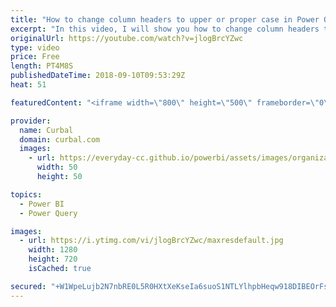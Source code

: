 ```yaml
---
title: "How to change column headers to upper or proper case in Power Query"
excerpt: "In this video, I will show you how to change column headers to upper or proper case in Power Query.  If you are in Ireland in September, make sure you join us at the Galway Power BI User Group. Book your seat here: https://portershed.clearbookings.com/event/127357:galway-power-bi-user-group   Looking"
originalUrl: https://youtube.com/watch?v=jlogBrcYZwc
type: video
price: Free
length: PT4M8S
publishedDateTime: 2018-09-10T09:53:29Z
heat: 51

featuredContent: "<iframe width=\"800\" height=\"500\" frameborder=\"0\" src=\"https://www.youtube.com/embed/jlogBrcYZwc\" allow=\"accelerometer; autoplay; encrypted-media; gyroscope; picture-in-picture\" allowfullscreen></iframe>"

provider:
  name: Curbal
  domain: curbal.com
  images:
    - url: https://everyday-cc.github.io/powerbi/assets/images/organizations/curbal.com-50x50.jpg
      width: 50
      height: 50

topics:
  - Power BI
  - Power Query

images:
  - url: https://i.ytimg.com/vi/jlogBrcYZwc/maxresdefault.jpg
    width: 1280
    height: 720
    isCached: true

secured: "+W1WpeLujb2N7nbRE0L5R0HXtXeKseIa6suoS1NTLYlhpbHeqw918DIBEOrFst839hWvQQmUgm8L1+PGY+ZDsBYBnfr1yJW2STWo32/MCBCwBRR7wMQ9XwK1UW9NW3tN0a9c2Y6YUCCqcogEtIgZTd77LKv8pLGOGt9x87CCcIp9qvEI6vwXqtU6KhHSNbQyXGipNGCew59BzSG0Kb0ItdcIgJ0QT984oDKlTXj9jF5k4dI11rAKOl1tOA/cc3FfEWvhSQxolCoYsd8O842gJLFrnC7bgQGTAzaubA2Hrb6wgyEZj/6cSXABLVnTlWHY1Tem3KlQUzOwHBV29uwb42hW0DeTdizSZRMHpn3n79gllzMV0VTnGlP5wlVkn2yamptjoxgZGPUgNcCr0AO7/WSHd0zOjBfWgfzGBt1yQl4=;dzDMbvmoAK/Nn/0Im2whlg=="
---
```


